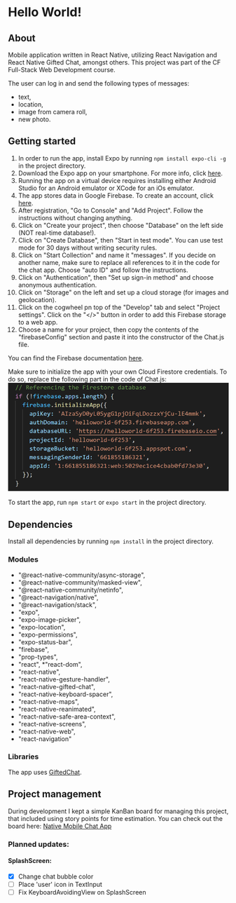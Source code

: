 # Hello World!


## About
Mobile application written in React Native, utilizing React Navigation and React Native Gifted Chat, amongst others.
This project was part of the CF Full-Stack Web Development course. 

The user can log in and send the following types of messages:
* text,
* location,
* image from camera roll,
* new photo.

## Getting started
1. In order to run the app, install Expo by running `npm install expo-cli -g` in the project directory.
2. Download the Expo app on your smartphone. For more info, click [here](https://expo.io).
3. Running the app on a virtual device requires installing either Android Studio for an Android emulator or XCode for an iOs emulator.
4. The app stores data in Google Firebase. To create an account, click [here](https://firebase.google.com).
5. After registration, "Go to Console" and "Add Project". Follow the instructions without changing anything.
6. Click on "Create your project", then choose "Database" on the left side (NOT real-time database!).
7. Click on "Create Database", then "Start in test mode". You can use test mode for 30 days without writing security rules.
8. Click on "Start Collection" and name it "messages". If you decide on another name, make sure to replace all references to it in the code for the chat app. 
Choose "auto ID" and follow the instructions.
9. Click on "Authentication", then "Set up sign-in method" and choose anonymous authentication.
10. Click on "Storage" on the left and set up a cloud storage (for images and geolocation).
11. Click on the cogwheel pn top of the "Develop" tab and select "Project settings". Click on the "</>" button in order to add this Firebase storage to a web app.
12. Choose a name for your project, then copy the contents of the "firebaseConfig" section and paste it into the constructor of the Chat.js file.

You can find the Firebase documentation [here](https://firebase.google.com/docs).

Make sure to initialize the app with your own Cloud Firestore credentials. To do so, replace the following part in the code of Chat.js:
![code to be replaced](/assets/credentials.PNG)

To start the app, run `npm start` or `expo start` in the project directory.

## Dependencies
Install all dependencies by running `npm install` in the project directory.
### Modules
* "@react-native-community/async-storage",
* "@react-native-community/masked-view",
* "@react-native-community/netinfo",
* "@react-navigation/native",
* "@react-navigation/stack",
* "expo",
* "expo-image-picker",
* "expo-location",
* "expo-permissions",
* "expo-status-bar",
* "firebase",
* "prop-types",
* "react",
*"react-dom",
* "react-native",
* "react-native-gesture-handler",
* "react-native-gifted-chat",
* "react-native-keyboard-spacer",
* "react-native-maps",
* "react-native-reanimated",
* "react-native-safe-area-context",
* "react-native-screens",
* "react-native-web",
* "react-navigation"


### Libraries
The app uses [GiftedChat](https://github.com/FaridSafi/react-native-gifted-chat).

## Project management
During development I kept a simple KanBan board for managing this project,
that included using story points for time estimation.
You can check out the board here: 
[Native Mobile Chat App](https://trello.com/b/NkHbsCSu/native-mobile-chat-app)


### Planned updates:
#### SplashScreen:
- [x] Change chat bubble color
- [ ] Place 'user' icon in TextInput
- [ ] Fix KeyboardAvoidingView on SplashScreen
